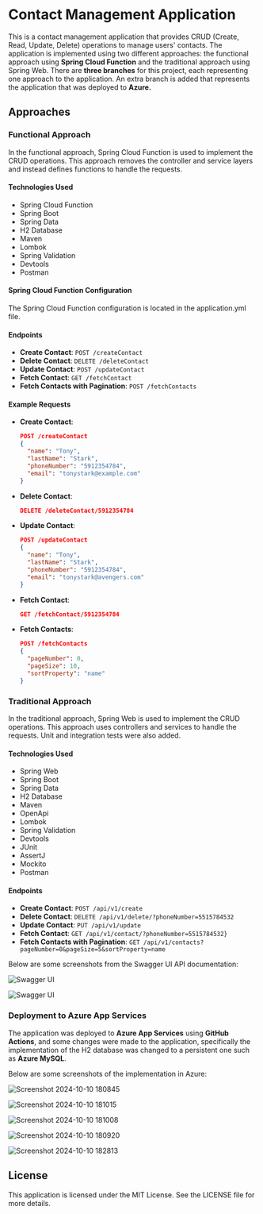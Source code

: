 # Contact Management Application

This is a contact management application that provides CRUD (Create, Read, Update, Delete) operations to manage users' contacts. The application is implemented using two different approaches: the functional approach using **Spring Cloud Function** and the traditional approach using Spring Web. There are **three branches** for this project, each representing one approach to the application. An extra branch is added that represents the application that was deployed to **Azure.**

## Approaches

### Functional Approach

In the functional approach, Spring Cloud Function is used to implement the CRUD operations. This approach removes the controller and service layers and instead defines functions to handle the requests.

#### Technologies Used

- Spring Cloud Function
- Spring Boot
- Spring Data
- H2 Database
- Maven
- Lombok
- Spring Validation
- Devtools
- Postman

#### Spring Cloud Function Configuration

The Spring Cloud Function configuration is located in the application.yml file.

#### Endpoints

- **Create Contact**: `POST /createContact`
- **Delete Contact**: `DELETE /deleteContact`
- **Update Contact**: `POST /updateContact`
- **Fetch Contact**: `GET /fetchContact`
- **Fetch Contacts with Pagination**: `POST /fetchContacts`

#### Example Requests

- **Create Contact**:
  ```json
  POST /createContact
  {
    "name": "Tony",
    "lastName": "Stark",
    "phoneNumber": "5912354784",
    "email": "tonystark@example.com"
  }
  
- **Delete Contact**:
  ```json
  DELETE /deleteContact/5912354784

- **Update Contact**:
  ```json
  POST /updateContact
  {
    "name": "Tony",
    "lastName": "Stark",
    "phoneNumber": "5912354784",
    "email": "tonystark@avengers.com"
  }

- **Fetch Contact**:
  ```json
  GET /fetchContact/5912354784

- **Fetch Contacts**:
  ```json
  POST /fetchContacts
  {
    "pageNumber": 0,
    "pageSize": 10,
    "sortProperty": "name"
  }

### Traditional Approach

In the traditional approach, Spring Web is used to implement the CRUD operations. This approach uses controllers and services to handle the requests. Unit and integration tests were also added.

#### Technologies Used

- Spring Web
- Spring Boot
- Spring Data
- H2 Database
- Maven
- OpenApi
- Lombok
- Spring Validation
- Devtools
- JUnit
- AssertJ
- Mockito
- Postman

#### Endpoints

- **Create Contact**: `POST /api/v1/create`
- **Delete Contact**: `DELETE /api/v1/delete/?phoneNumber=5515784532`
- **Update Contact**: `PUT /api/v1/update`
- **Fetch Contact**: `GET /api/v1/contact/?phoneNumber=5515784532}`
- **Fetch Contacts with Pagination**: `GET /api/v1/contacts?pageNumber=0&pageSize=5&sortProperty=name`
  
Below are some screenshots from the Swagger UI API documentation:


![Swagger UI](https://github.com/user-attachments/assets/1e1be5d0-f252-4e10-a04a-a1053b90a778)

![Swagger UI](https://github.com/user-attachments/assets/d1524238-b731-4aa0-8f0d-577fa2e23a95)

### Deployment to Azure App Services

The application was deployed to **Azure App Services** using **GitHub Actions**, and some changes were made to the application, specifically the implementation of the H2 database was changed to a persistent one such as **Azure MySQL**.

Below are some screenshots of the implementation in Azure:

![Screenshot 2024-10-10 180845](https://github.com/user-attachments/assets/33682bff-3749-45cb-b5ff-b5da02f4ef75)

![Screenshot 2024-10-10 181015](https://github.com/user-attachments/assets/a0f5dc0e-4a68-431c-ad5e-5de728fecff3)

![Screenshot 2024-10-10 181008](https://github.com/user-attachments/assets/f1e8f1a6-ab5e-4780-91e0-1bd86e5504fb)

![Screenshot 2024-10-10 180920](https://github.com/user-attachments/assets/bf419890-67fa-4cbe-917c-1f61f8a3d30b)

![Screenshot 2024-10-10 182813](https://github.com/user-attachments/assets/ab40de4a-a394-4497-81a3-e269d553ec9c)

## License

This application is licensed under the MIT License. See the LICENSE file for more details.

